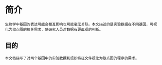 # 简介
    生物学中基因的表达可能会相互影响也可能毫无关联。本文描述的是实验数据在不同基因，可视化为散点图的相关需求，使研究人员对数据有更直观的判断。
## 目的
    本文档描写了对两个基因中的实验数据和组织特征文件视化为散点图的程序的需求。
    